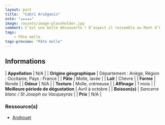 ```yaml
---
layout: post
title:  "Cabri Ariégeois"
note: "★★★★★"
image: /assets/image-placeholder.jpg
comment: C’est une belle découverte ! D’aspect il ressemble au Mont d’Or mais en bouche il se rapproche du Petit Fiancé des Pyrénées ou du Reblochon, en légèrement plus doux.
tags:
    - Pâte molle
tags-preview: "Pâte molle"
---
```


## Informations

| **Appellation** | N/A |
| **Origine géographique** | Département : Ariège, Région : Occitanie, Pays : France  |
| **Pâte** | Molle, lavée |
| **Lait** | Chèvre |
| **Forme** | Ronde |
| **Odeur** | N/A |
| **Texture** | Molle, crémeuse |
| **Affinage** | 1 mois |
| **Meilleure période de dégustation** | Avril à octobre |
| **Boisson(s)** | *Sancerre blanc / St Joseph ou Vacqueyras* |
| **Prix** | N/A |

### Ressource(s)
* [Androuet](http://androuet.com/Cabri-Ariégeois-32.html)